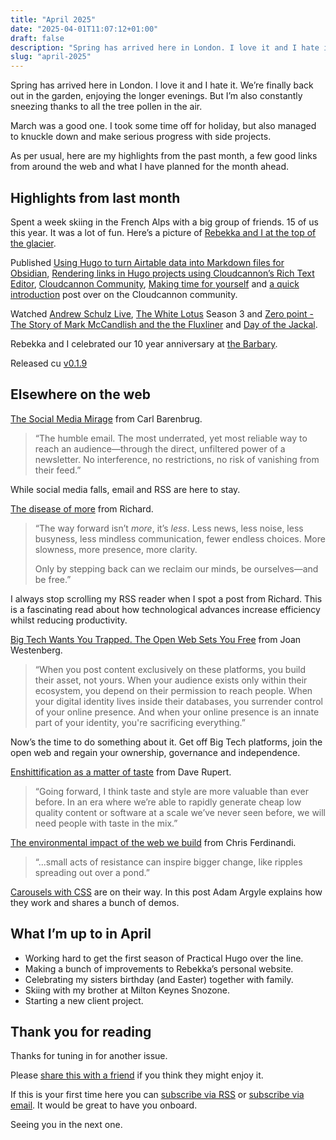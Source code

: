 ```yaml
---
title: "April 2025"
date: "2025-04-01T11:07:12+01:00"
draft: false
description: "Spring has arrived here in London. I love it and I hate it."
slug: "april-2025"
---
```


Spring has arrived here in London. I love it and I hate it. We’re finally back out in the garden, enjoying the longer evenings. But I’m also constantly sneezing thanks to all the tree pollen in the air.

March was a good one. I took some time off for holiday, but also managed to knuckle down and make serious progress with side projects.

As per usual, here are my highlights from the past month, a few good links from around the web and what I have planned for the month ahead.

## Highlights from last month

Spent a week skiing in the French Alps with a big group of friends. 15 of us this year. It was a lot of fun. Here’s a picture of [Rebekka and I at the top of the glacier](https://harrycresswell.com/now/25-03-15/).

Published [Using Hugo to turn Airtable data into Markdown files for Obsidian](https://harrycresswell.com/writing/using-hugo-to-turn-airtable-data-into-markdown-files-for-obsidian/), [Rendering links in Hugo projects using Cloudcannon’s Rich Text Editor](https://harrycresswell.com/writing/rendering-links-in-hugo-projects-using-cloudcannons-rich-text-editor/),  [Cloudcannon Community](https://harrycresswell.com/links/cloudcannon-community/),  [Making time for yourself](https://harrycresswell.com/writing/making-time-for-yourself) and [a quick introduction](https://community.cloudcannon.com/t/introduce-yourself/75/36?u=harrycresswell) post over on the Cloudcannon community.

Watched [Andrew Schulz Live](https://www.imdb.com/title/tt35705915/), [The White Lotus](https://www.imdb.com/title/tt13406094/) Season 3 and [Zero point - The Story of Mark McCandlish and the the Fluxliner](https://youtu.be/5HcFH-1h12Y?si=YWBZMBAMdDHN5-ZV) and [Day of the Jackal](https://www.imdb.com/title/tt24053860/).

Rebekka and I celebrated our 10 year anniversary at [the Barbary](https://www.thebarbary.co.uk/).

Released cu [v0.1.9](https://cu.harrycresswell.com/changelog/v0.1.9/)

## Elsewhere on the web

[The Social Media Mirage](https://carlbarenbrug.com/social-mirage) from Carl Barenbrug. 

> “The humble email. The most underrated, yet most reliable way to reach an audience—through the direct, unfiltered power of a newsletter. No interference, no restrictions, no risk of vanishing from their feed.”

While social media falls, email and RSS are here to stay.

[The disease of more](https://www.lifeafterthedailygrind.com/p/the-disease-of-more) from Richard.

> “The way forward isn’t _more_, it’s _less_. Less news, less noise, less busyness, less mindless communication, fewer endless choices. More slowness, more presence, more clarity.
> 
> Only by stepping back can we reclaim our minds, be ourselves—and be free.”

I always stop scrolling my RSS reader when I spot a post from Richard. This is a fascinating read about how technological advances increase efficiency whilst reducing productivity.

[Big Tech Wants You Trapped. The Open Web Sets You Free](https://www.joanwestenberg.com/big-tech-wants-you-trapped-the-open-web-sets-you-free-2/) from Joan Westenberg.

> “When you post content exclusively on these platforms, you build their asset, not yours. When your audience exists only within their ecosystem, you depend on their permission to reach people. When your digital identity lives inside their databases, you surrender control of your online presence. And when your online presence is an innate part of your identity, you're sacrificing everything.”

Now’s the time to do something about it. Get off Big Tech platforms, join the open web and regain your ownership, governance and independence.

[Enshittification as a matter of taste](https://daverupert.com/2025/03/enshittification-has-a-flavor/) from Dave Rupert.

> “Going forward, I think taste and style are more valuable than ever before. In an era where we’re able to rapidly generate cheap low quality content or software at a scale we’ve never seen before, we will need people with taste in the mix.”

[The environmental impact of the web we build](https://gomakethings.com/the-environmental-impact-of-the-web-we-build/) from Chris Ferdinandi. 

> “...small acts of resistance can inspire bigger change, like ripples spreading out over a pond.”

[Carousels with CSS](https://developer.chrome.com/blog/carousels-with-css) are on their way. In this post Adam Argyle explains how they work and shares a bunch of demos.

## What I’m up to in April

- Working hard to get the first season of Practical Hugo over the line.
- Making a bunch of improvements to Rebekka’s personal website.
- Celebrating my sisters birthday (and Easter) together with family.
- Skiing with my brother at Milton Keynes Snozone.
- Starting a new client project.

## Thank you for reading

Thanks for tuning in for another issue.

Please [share this with a friend](https://harrycresswell.com/newsletter/april-2025) if you think they might enjoy it.

If this is your first time here you can [subscribe via RSS](https://harrycresswell.com/feeds/) or [subscribe via email](https://harrycresswell.us14.list-manage.com/subscribe/post?u=4e8fba8d0ab4a857159c0104e&id=d6ad2b65ca). It would be great to have you onboard.

Seeing you in the next one.
